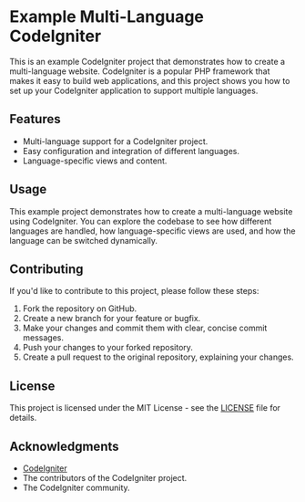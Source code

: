 # Example Multi-Language CodeIgniter

This is an example CodeIgniter project that demonstrates how to create a multi-language website. CodeIgniter is a popular PHP framework that makes it easy to build web applications, and this project shows you how to set up your CodeIgniter application to support multiple languages.

## Features

- Multi-language support for a CodeIgniter project.
- Easy configuration and integration of different languages.
- Language-specific views and content.

## Usage

This example project demonstrates how to create a multi-language website using CodeIgniter. You can explore the codebase to see how different languages are handled, how language-specific views are used, and how the language can be switched dynamically.

## Contributing

If you'd like to contribute to this project, please follow these steps:

1. Fork the repository on GitHub.
2. Create a new branch for your feature or bugfix.
3. Make your changes and commit them with clear, concise commit messages.
4. Push your changes to your forked repository.
5. Create a pull request to the original repository, explaining your changes.

## License

This project is licensed under the MIT License - see the [LICENSE](LICENSE) file for details.

## Acknowledgments

- [CodeIgniter](https://codeigniter.com/)
- The contributors of the CodeIgniter project.
- The CodeIgniter community.

